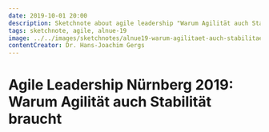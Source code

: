 ```yaml
---
date: 2019-10-01 20:00
description: Sketchnote about agile leadership "Warum Agilität auch Stabilität braucht"
tags: sketchnote, agile, alnue-19
image: ../../images/sketchnotes/alnue19-warum-agilitaet-auch-stabilitaet-braucht-small.jpg
contentCreator: Dr. Hans-Joachim Gergs
---
```


# Agile Leadership Nürnberg 2019: Warum Agilität auch Stabilität braucht
